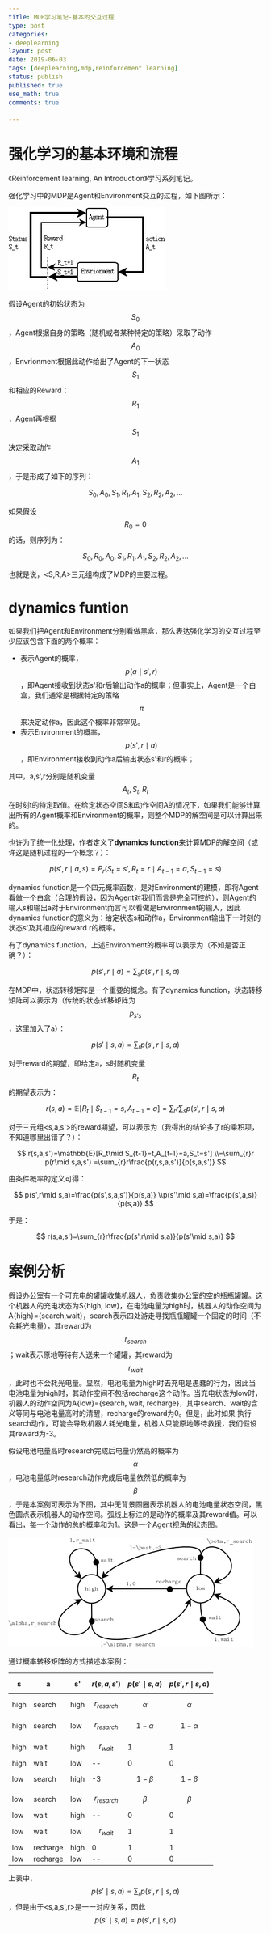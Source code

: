 ```yaml
---
title: MDP学习笔记-基本的交互过程
type: post
categories:
- deeplearning
layout: post
date: 2019-06-03
tags: [deeplearning,mdp,reinforcement learning]
status: publish
published: true
use_math: true
comments: true

---
```


# 强化学习的基本环境和流程

《Reinforcement learning, An Introduction》学习系列笔记。

强化学习中的MDP是Agent和Environment交互的过程，如下图所示：

![agent-envrionment](/images/rl/agent-envrionment.png)

假设Agent的初始状态为$$S_0$$，Agent根据自身的策略（随机或者某种特定的策略）采取了动作$$A_0$$，Envrionment根据此动作给出了Agent的下一状态$$S_1$$和相应的Reward：$$R_1$$，Agent再根据$$S_1$$决定采取动作$$A_1$$，于是形成了如下的序列：

$$
S_0,A_0,S_1,R_1,A_1,S_2,R_2,A_2,...
$$

如果假设$$R_0 = 0$$的话，则序列为：

$$
S_0,R_0,A_0,S_1,R_1,A_1,S_2,R_2,A_2,...
$$

也就是说，<S,R,A>三元组构成了MDP的主要过程。

# dynamics funtion
如果我们把Agent和Environment分别看做黑盒，那么表达强化学习的交互过程至少应该包含下面的两个概率：

* 表示Agent的概率，$$p(a\mid s',r)$$，即Agent接收到状态s'和r后输出动作a的概率；但事实上，Agent是一个白盒，我们通常是根据特定的策略$$\pi$$来决定动作a，因此这个概率非常罕见。
* 表示Environment的概率，$$p(s',r\mid a)$$，即Environment接收到动作a后输出状态s'和r的概率；

其中，a,s',r分别是随机变量$$A_t,S_t,R_t$$在时刻t的特定取值。在给定状态空间S和动作空间A的情况下，如果我们能够计算出所有的Agent概率和Environment的概率，则整个MDP的解空间是可以计算出来的。

也许为了统一化处理，作者定义了**dynamics function**来计算MDP的解空间（或许这是随机过程的一个概念？）：

$$
p(s',r\mid a,s)=P_r(S_t=s',R_t=r \mid A_{t-1}=a, S_{t-1}=s)
$$

dynamics function是一个四元概率函数，是对Environment的建模，即将Agent看做一个白盒（合理的假设，因为Agent对我们而言是完全可控的），则Agent的输入s和输出a对于Environment而言可以看做是Environment的输入，因此dynamics function的意义为：给定状态s和动作a，Environment输出下一时刻的状态s'及其相应的reward r的概率。

有了dynamics function，上述Environment的概率可以表示为（不知是否正确？）：

$$
p(s',r\mid a) = \sum_{s} p(s',r\mid s,a)
$$

在MDP中，状态转移矩阵是一个重要的概念。有了dynamics function，状态转移矩阵可以表示为（传统的状态转移矩阵为$$p_{s's}$$，这里加入了a）：

$$
p(s'\mid s,a) = \sum_{r} p(s',r\mid s,a)
$$

对于reward的期望，即给定a，s时随机变量$$R_t$$的期望表示为：

$$
r(s,a)=\mathbb{E}[R_t\mid S_{t-1}=s, A_{t-1}=a]=\sum_{r}r\sum_{s}p(s',r\mid s,a)
$$

对于三元组<s,a,s'>的reward期望，可以表示为（我得出的结论多了r的乘积项，不知道哪里出错了？）：

$$
r(s,a,s')=\mathbb{E}[R_t\mid S_{t-1}=t,A_{t-1}=a,S_t=s']
\\=\sum_{r}r p(r\mid s,a,s')
=\sum_{r}r\frac{p(r,s,a,s')}{p(s,a,s')}
$$

由条件概率的定义可得：

$$
p(s',r\mid s,a)=\frac{p(s',s,a,s')}{p(s,a)}
\\p(s'\mid s,a)=\frac{p(s',a,s)}{p(s,a)}
$$

于是：

$$
r(s,a,s')=\sum_{r}r\frac{p(s',r\mid s,a)}{p(s'\mid s,a)}
$$

# 案例分析

假设办公室有一个可充电的罐罐收集机器人，负责收集办公室的空的瓶瓶罐罐。这个机器人的充电状态为S{high, low}，在电池电量为high时，机器人的动作空间为A{high}={search,wait}，search表示四处游走寻找瓶瓶罐罐一个固定的时间（不会耗光电量），其reward为$$r_{search}$$；wait表示原地等待有人送来一个罐罐，其reward为$$r_{wait}$$，此时也不会耗光电量。显然，电池电量为high时去充电是愚蠢的行为，因此当电池电量为high时，其动作空间不包括recharge这个动作。当充电状态为low时，机器人的动作空间为A{low}={search, wait, recharge}，其中search、wait的含义等同与电池电量高时的清醒，recharge的reward为0。但是，此时如果 执行search动作，可能会导致机器人耗光电量，机器人只能原地等待救援，我们假设其reward为-3。

假设电池电量高时research完成后电量仍然高的概率为$$\alpha$$，电池电量低时research动作完成后电量依然低的概率为$$\beta$$，于是本案例可表示为下图，其中无背景圆圈表示机器人的电池电量状态空间，黑色圆点表示机器人的动作空间。弧线上标注的是动作的概率及其reward值。可以看出，每一个动作的总的概率和为1。这是一个Agent视角的状态图。

![mdp-collect-cans-case](/images/rl/mdp-collect-cans-case.png)

通过概率转移矩阵的方式描述本案例：

| s    | a        | s'   | $$r(s,a,s')$$   | $$p(s'\mid s,a)$$ | $$p(s',r\mid s,a)$$ |
| ---- | -------- | ---- | --------------- | ------------ | ------------ |
| high | search   | high | $$r_{resarch}$$ | $$\alpha$$   | $$\alpha$$ |
| high | search   | low  | $$r_{resarch}$$ | $$1-\alpha$$ | $$1-\alpha$$ |
| high | wait     | high | $$r_{wait}$$    | 1            | 1           |
| high | wait     | low  | --              | 0            | 0           |
| low  | search   | high | -3              | $$1-\beta$$  | $$1-\beta$$ |
| low  | search   | low  | $$r_{resarch}$$ | $$\beta$$    | $$\beta$$ |
| low  | wait     | high | --              | 0            | 0           |
| low  | wait     | low  | $$r_{wait}$$    | 1            | 1           |
| low  | recharge | high | 0               | 1            | 1           |
| low  | recharge | low  | --              | 0            | 0           |

上表中，$$p(s'\mid s,a)=\sum_{r} p(s',r \mid s,a)$$，但是由于<s,a,s',r>是一一对应关系，因此$$p(s'\mid s,a)=p(s',r\mid s,a)$$













